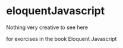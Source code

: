 # eloquentJavascript

Nothing very creative to see here

for exorcises in the book Eloquent Javascript
